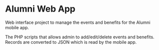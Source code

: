 # Alumni Web App

Web interface project to manage the events and benefits for the Alumni mobile app.

The PHP scripts that allows admin to add/edit/delete events and benefits. Records are converted to JSON which is read by the mobile app.
